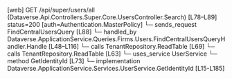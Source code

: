 [web] GET /api/super/users/all  (Dataverse.Api.Controllers.Super.Core.UsersController.Search)  [L78–L89] status=200 [auth=Authentication.MasterPolicy]
  └─ sends_request FindCentralUsersQuery [L88]
    └─ handled_by Dataverse.ApplicationService.Queries.Firms.Users.FindCentralUsersQueryHandler.Handle [L48–L116]
      └─ calls TenantRepository.ReadTable [L69]
      └─ calls TenantRepository.ReadTable [L63]
      └─ uses_service UserService
        └─ method GetIdentityId [L73]
          └─ implementation Dataverse.ApplicationService.Services.UserService.GetIdentityId [L15-L185]

